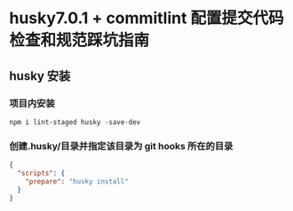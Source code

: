 # husky7.0.1 + commitlint 配置提交代码检查和规范踩坑指南

## husky 安装

### 项目内安装

```shell
npm i lint-staged husky -save-dev
```

### 创建.husky/目录并指定该目录为 git hooks 所在的目录

```json
{
  "scripts": {
    "prepare": "husky install"
  }
}
```
